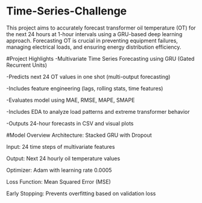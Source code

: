 # Time-Series-Challenge
This project aims to accurately forecast transformer oil temperature (OT) for the next 24 hours at 1-hour intervals using a GRU-based deep learning approach. Forecasting OT is crucial in preventing equipment failures, managing electrical loads, and ensuring energy distribution efficiency.

#Project Highlights
-Multivariate Time Series Forecasting using GRU (Gated Recurrent Units)

-Predicts next 24 OT values in one shot (multi-output forecasting)

-Includes feature engineering (lags, rolling stats, time features)

-Evaluates model using MAE, RMSE, MAPE, SMAPE

-Includes EDA to analyze load patterns and extreme transformer behavior

-Outputs 24-hour forecasts in CSV and visual plots

#Model Overview
Architecture: Stacked GRU with Dropout

Input: 24 time steps of multivariate features

Output: Next 24 hourly oil temperature values

Optimizer: Adam with learning rate 0.0005

Loss Function: Mean Squared Error (MSE)

Early Stopping: Prevents overfitting based on validation loss
